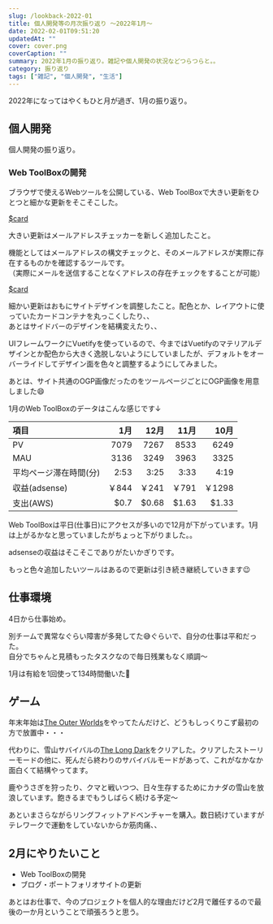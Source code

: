 ```yaml
---
slug: /lookback-2022-01
title: 個人開発等の月次振り返り ～2022年1月～
date: 2022-02-01T09:51:20
updatedAt: ""
cover: cover.png
coverCaption: ""
summary: 2022年1月の振り返り。雑記や個人開発の状況などつらつらと。。
category: 振り返り
tags: ["雑記", "個人開発", "生活"]
---
```


2022年になってはやくもひと月が過ぎ、1月の振り返り。

## 個人開発

個人開発の振り返り。

### Web ToolBoxの開発

ブラウザで使えるWebツールを公開している、Web ToolBoxで大きい更新をひとつと細かな更新をそこそこした。

[$card](https://web-toolbox.dev)

大きい更新はメールアドレスチェッカーを新しく追加したこと。

機能としてはメールアドレスの構文チェックと、そのメールアドレスが実際に存在するものかを確認するツールです。  
（実際にメールを送信することなくアドレスの存在チェックをすることが可能）

[$card](https://web-toolbox.dev/tools/email-checker)

細かい更新はおもにサイトデザインを調整したこと。配色とか、レイアウトに使っていたカードコンテナを丸っこくしたり、、  
あとはサイドバーのデザインを結構変えたり、、

UIフレームワークにVuetifyを使っているので、今まではVuetifyのマテリアルデザインとか配色から大きく逸脱しないようにしていましたが、デフォルトをオーバーライドしてデザイン面を色々と調整するようにしてみました。

あとは、サイト共通のOGP画像だったのをツールページごとにOGP画像を用意しました😄

1月のWeb ToolBoxのデータはこんな感じです↓

| 項目                   |  1月 |  12月 |  11月 |  10月 |
| :--------------------- | ---: | ----: | ----: | ----: |
| PV                     | 7079 |  7267 |  8533 |  6249 |
| MAU                    | 3136 |  3249 |  3963 |  3325 |
| 平均ページ滞在時間(分) | 2:53 |  3:25 |  3:33 |  4:19 |
| 収益(adsense)          | ￥844 |  ￥241 |  ￥791 | ￥1298 |
| 支出(AWS)              | $0.7 | $0.68 | $1.63 | $1.33 |

Web ToolBoxは平日(仕事日)にアクセスが多いので12月が下がっています。1月は上がるかなと思っていましたがちょっと下がりました。。

adsenseの収益はそこそこでありがたいかぎりです。

もっと色々追加したいツールはあるので更新は引き続き継続していきます😉

## 仕事環境

4日から仕事始め。

別チームで異常なぐらい障害が多発してた😅ぐらいで、自分の仕事は平和だった。  
自分でちゃんと見積もったタスクなので毎日残業もなく順調～

1月は有給を1回使って134時間働いた💪

## ゲーム

年末年始は[The Outer Worlds](https://store.steampowered.com/app/578650/The_Outer_Worlds/?l=japanese)をやってたんだけど、どうもしっくりこず最初の方で放置中・・・

代わりに、雪山サバイバルの[The Long Dark](https://store.steampowered.com/app/305620/The_Long_Dark/?l=japanese)をクリアした。クリアしたストーリーモードの他に、死んだら終わりのサバイバルモードがあって、これがなかなか面白くて結構やってます。

鹿やうさぎを狩ったり、クマと戦いつつ、日々生存するためにカナダの雪山を放浪しています。飽きるまでもうしばらく続ける予定～

あといまさらながらリングフィットアドベンチャーを購入。数日続けていますがテレワークで運動をしていないからか筋肉痛、、

## 2月にやりたいこと

- Web ToolBoxの開発
- ブログ・ポートフォリオサイトの更新

あとはお仕事で、今のプロジェクトを個人的な理由だけど2月で離任するので最後の一か月ということで頑張ろうと思う。
